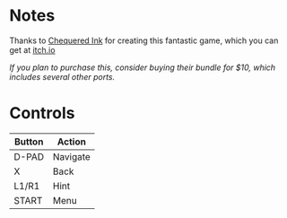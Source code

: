 # Notes

Thanks to [Chequered Ink](https://ci.itch.io) for creating this fantastic game, which you can get at [itch.io](https://ci.itch.io/cryptrio)

*If you plan to purchase this, consider buying their bundle for $10, which includes several other ports.*


# Controls

| Button | Action   |
| ------ | -------- |
| D-PAD  | Navigate |
| X      | Back     |
| L1/R1  | Hint     |
| START  | Menu     |
